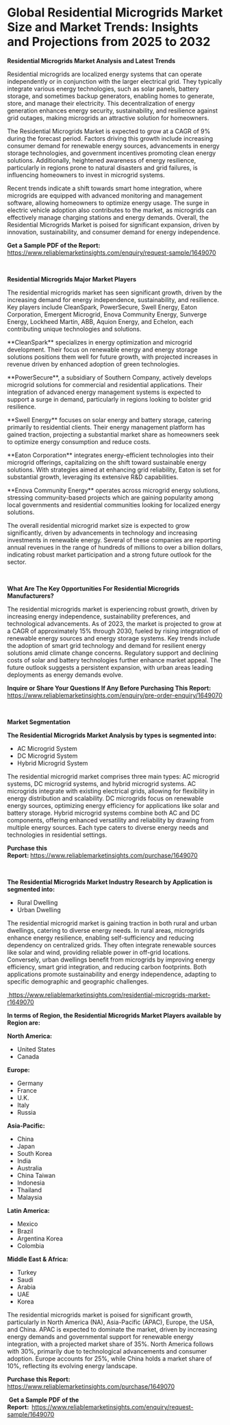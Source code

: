 <p><h1>Global Residential Microgrids Market Size and Market Trends: Insights and Projections from 2025 to 2032</h1></p><p><strong>Residential Microgrids Market Analysis and Latest Trends</strong></p>
<p><p>Residential microgrids are localized energy systems that can operate independently or in conjunction with the larger electrical grid. They typically integrate various energy technologies, such as solar panels, battery storage, and sometimes backup generators, enabling homes to generate, store, and manage their electricity. This decentralization of energy generation enhances energy security, sustainability, and resilience against grid outages, making microgrids an attractive solution for homeowners.</p><p>The Residential Microgrids Market is expected to grow at a CAGR of 9% during the forecast period. Factors driving this growth include increasing consumer demand for renewable energy sources, advancements in energy storage technologies, and government incentives promoting clean energy solutions. Additionally, heightened awareness of energy resilience, particularly in regions prone to natural disasters and grid failures, is influencing homeowners to invest in microgrid systems.</p><p>Recent trends indicate a shift towards smart home integration, where microgrids are equipped with advanced monitoring and management software, allowing homeowners to optimize energy usage. The surge in electric vehicle adoption also contributes to the market, as microgrids can effectively manage charging stations and energy demands. Overall, the Residential Microgrids Market is poised for significant expansion, driven by innovation, sustainability, and consumer demand for energy independence.</p></p>
<p><strong>Get a Sample PDF of the Report:&nbsp;</strong> <a href="https://www.reliablemarketinsights.com/enquiry/request-sample/1649070?utm_campaign=2639&utm_medium=2&utm_source=Github&utm_content=ia&utm_term=16042025&utm_id=residential-microgrids">https://www.reliablemarketinsights.com/enquiry/request-sample/1649070</a></p>
<p>&nbsp;</p>
<p><strong>Residential Microgrids Major Market Players</strong></p>
<p><p>The residential microgrids market has seen significant growth, driven by the increasing demand for energy independence, sustainability, and resilience. Key players include CleanSpark, PowerSecure, Swell Energy, Eaton Corporation, Emergent Microgrid, Enova Community Energy, Sunverge Energy, Lockheed Martin, ABB, Aquion Energy, and Echelon, each contributing unique technologies and solutions.</p><p>**CleanSpark** specializes in energy optimization and microgrid development. Their focus on renewable energy and energy storage solutions positions them well for future growth, with projected increases in revenue driven by enhanced adoption of green technologies.</p><p>**PowerSecure**, a subsidiary of Southern Company, actively develops microgrid solutions for commercial and residential applications. Their integration of advanced energy management systems is expected to support a surge in demand, particularly in regions looking to bolster grid resilience.</p><p>**Swell Energy** focuses on solar energy and battery storage, catering primarily to residential clients. Their energy management platform has gained traction, projecting a substantial market share as homeowners seek to optimize energy consumption and reduce costs.</p><p>**Eaton Corporation** integrates energy-efficient technologies into their microgrid offerings, capitalizing on the shift toward sustainable energy solutions. With strategies aimed at enhancing grid reliability, Eaton is set for substantial growth, leveraging its extensive R&D capabilities.</p><p>**Enova Community Energy** operates across microgrid energy solutions, stressing community-based projects which are gaining popularity among local governments and residential communities looking for localized energy solutions.</p><p>The overall residential microgrid market size is expected to grow significantly, driven by advancements in technology and increasing investments in renewable energy. Several of these companies are reporting annual revenues in the range of hundreds of millions to over a billion dollars, indicating robust market participation and a strong future outlook for the sector.</p></p>
<p>&nbsp;</p>
<p><strong>What Are The Key Opportunities For Residential Microgrids Manufacturers?</strong></p>
<p><p>The residential microgrids market is experiencing robust growth, driven by increasing energy independence, sustainability preferences, and technological advancements. As of 2023, the market is projected to grow at a CAGR of approximately 15% through 2030, fueled by rising integration of renewable energy sources and energy storage systems. Key trends include the adoption of smart grid technology and demand for resilient energy solutions amid climate change concerns. Regulatory support and declining costs of solar and battery technologies further enhance market appeal. The future outlook suggests a persistent expansion, with urban areas leading deployments as energy demands evolve.</p></p>
<p><strong>Inquire or Share Your Questions If Any Before Purchasing This Report:</strong> <a href="https://www.reliablemarketinsights.com/enquiry/pre-order-enquiry/1649070?utm_campaign=2639&utm_medium=2&utm_source=Github&utm_content=ia&utm_term=16042025&utm_id=residential-microgrids">https://www.reliablemarketinsights.com/enquiry/pre-order-enquiry/1649070</a></p>
<p>&nbsp;</p>
<p><strong>Market Segmentation</strong></p>
<p><strong>The Residential Microgrids Market Analysis by types is segmented into:</strong></p>
<p><ul><li>AC Microgrid System</li><li>DC Microgrid System</li><li>Hybrid Microgrid System</li></ul></p>
<p><p>The residential microgrid market comprises three main types: AC microgrid systems, DC microgrid systems, and hybrid microgrid systems. AC microgrids integrate with existing electrical grids, allowing for flexibility in energy distribution and scalability. DC microgrids focus on renewable energy sources, optimizing energy efficiency for applications like solar and battery storage. Hybrid microgrid systems combine both AC and DC components, offering enhanced versatility and reliability by drawing from multiple energy sources. Each type caters to diverse energy needs and technologies in residential settings.</p></p>
<p><strong>Purchase this Report:&nbsp;</strong><a href="https://www.reliablemarketinsights.com/purchase/1649070?utm_campaign=2639&utm_medium=2&utm_source=Github&utm_content=ia&utm_term=16042025&utm_id=residential-microgrids">https://www.reliablemarketinsights.com/purchase/1649070</a></p>
<p>&nbsp;</p>
<p><strong>The Residential Microgrids Market Industry Research by Application is segmented into:</strong></p>
<p><ul><li>Rural Dwelling</li><li>Urban Dwelling</li></ul></p>
<p><p>The residential microgrid market is gaining traction in both rural and urban dwellings, catering to diverse energy needs. In rural areas, microgrids enhance energy resilience, enabling self-sufficiency and reducing dependency on centralized grids. They often integrate renewable sources like solar and wind, providing reliable power in off-grid locations. Conversely, urban dwellings benefit from microgrids by improving energy efficiency, smart grid integration, and reducing carbon footprints. Both applications promote sustainability and energy independence, adapting to specific demographic and geographic challenges.</p></p>
<p><a href="https://www.reliablemarketinsights.com/residential-microgrids-market-r1649070?utm_campaign=2639&utm_medium=2&utm_source=Github&utm_content=ia&utm_term=16042025&utm_id=residential-microgrids">&nbsp;https://www.reliablemarketinsights.com/residential-microgrids-market-r1649070</a></p>
<p><strong>In terms of Region, the Residential Microgrids Market Players available by Region are:</strong></p>
<p>
    <p> <strong> North America: </strong>
        <ul>
            <li>United States</li>
            <li>Canada</li>
        </ul>
        </p> 
    <p> <strong> Europe: </strong>
        <ul>
            <li>Germany</li>
            <li>France</li>
            <li>U.K.</li>
            <li>Italy</li>
            <li>Russia</li>
        </ul>
        </p> 
    <p> <strong> Asia-Pacific: </strong>
        <ul>
            <li>China</li>
            <li>Japan</li>
            <li>South Korea</li>
            <li>India</li>
            <li>Australia</li>
            <li>China Taiwan</li>
            <li>Indonesia</li>
            <li>Thailand</li>
            <li>Malaysia</li>
        </ul>
        </p> 
    <p> <strong> Latin America: </strong>
        <ul>
            <li>Mexico</li>
            <li>Brazil</li>
            <li>Argentina Korea</li>
            <li>Colombia</li>
        </ul>
        </p> 
    <p> <strong> Middle East & Africa: </strong>
        <ul>
            <li>Turkey</li>
            <li>Saudi</li>
            <li>Arabia</li>
            <li>UAE</li>
            <li>Korea</li>
        </ul>
    </p>
    </p>
<p><p>The residential microgrids market is poised for significant growth, particularly in North America (NA), Asia-Pacific (APAC), Europe, the USA, and China. APAC is expected to dominate the market, driven by increasing energy demands and governmental support for renewable energy integration, with a projected market share of 35%. North America follows with 30%, primarily due to technological advancements and consumer adoption. Europe accounts for 25%, while China holds a market share of 10%, reflecting its evolving energy landscape.</p></p>
<p><strong>Purchase this Report: </strong><a href="https://www.reliablemarketinsights.com/purchase/1649070?utm_campaign=2639&utm_medium=2&utm_source=Github&utm_content=ia&utm_term=16042025&utm_id=residential-microgrids">https://www.reliablemarketinsights.com/purchase/1649070</a></p>
<p>&nbsp;<strong>Get a Sample PDF of the Report:&nbsp;&nbsp;</strong><a href="https://www.reliablemarketinsights.com/enquiry/request-sample/1649070?utm_campaign=2639&utm_medium=2&utm_source=Github&utm_content=ia&utm_term=16042025&utm_id=residential-microgrids">https://www.reliablemarketinsights.com/enquiry/request-sample/1649070</a></p>
<p><strong></strong></p>
<p><p></p><p></p><p></p></p>